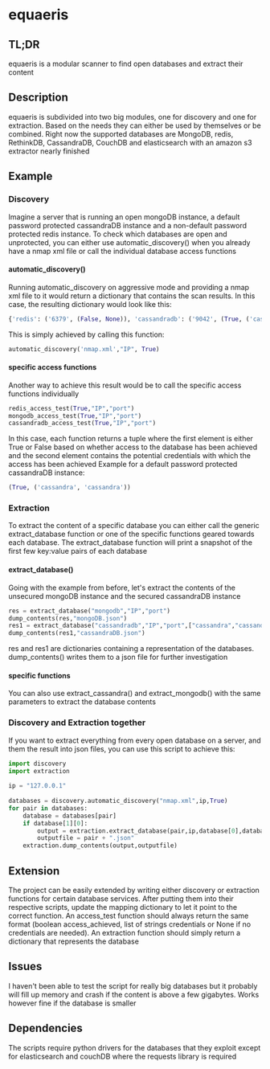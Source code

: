 # equaeris
## TL;DR
equaeris is a modular scanner to find open databases and extract their content
## Description
equaeris is subdivided into two big modules, one for discovery and one for extraction. Based on the needs they can either be used by themselves or be combined. Right now the supported databases are MongoDB, redis, RethinkDB, CassandraDB, CouchDB and elasticsearch with an amazon s3 extractor nearly finished
## Example
### Discovery
Imagine a server that is running an open mongoDB instance, a default password protected cassandraDB instance and a non-default password protected redis instance. To check which databases are open and unprotected, you can either use automatic_discovery() when you already have a nmap xml file or call the individual database access functions
#### automatic_discovery()
Running automatic_discovery on aggressive mode and providing a nmap xml file to it would return a dictionary that contains the scan results. In this case, the resulting dictionary would look like this:
```python
{'redis': ('6379', (False, None)), 'cassandradb': ('9042', (True, ('cassandra', 'cassandra'))), 'mongodb': ('27017', (True, None))}
```
This is simply achieved by calling this function:
```python
automatic_discovery('nmap.xml',"IP", True)
 ```
 #### specific access functions
 Another way to achieve this result would be to call the specific access functions individually
 ```python
redis_access_test(True,"IP","port")
mongodb_access_test(True,"IP","port")
cassandradb_access_test(True,"IP","port")
```
In this case, each function returns a tuple where the first element is either True or False based on whether access to the database has been achieved and the second element contains the potential credentials with which the access has been achieved
 Example for a default password protected cassandraDB instance:
```python
(True, ('cassandra', 'cassandra'))
```
### Extraction
To extract the content of a specific database you can either call the generic extract_database function or one of the specific functions geared towards each database. The extract_database function will print a snapshot of the first few key:value pairs of each database

#### extract_database()
Going with the example from before, let's extract the contents of the unsecured mongoDB instance and the secured cassandraDB instance
```python
res = extract_database("mongodb","IP","port")  
dump_contents(res,"mongoDB.json")  
res1 = extract_database("cassandradb","IP","port",["cassandra","cassandra"])  
dump_contents(res1,"cassandraDB.json")
```
res and res1 are dictionaries containing a representation of the databases. dump_contents() writes them to a json file for further investigation
#### specific functions
You can also use extract_cassandra() and extract_mongodb() with the same parameters to extract the database contents

### Discovery and Extraction together
If you want to extract everything from every open database on a server, and them the result into json files, you can use this script to achieve this:
```python
import discovery  
import extraction  
  
ip = "127.0.0.1"  
  
databases = discovery.automatic_discovery("nmap.xml",ip,True)  
for pair in databases:  
    database = databases[pair]  
    if database[1][0]:  
        output = extraction.extract_database(pair,ip,database[0],database[1][1])  
        outputfile = pair + ".json"  
	extraction.dump_contents(output,outputfile)
```

## Extension
The project can be easily extended by writing either discovery or extraction functions for certain database services.
After putting them into their respective scripts, update the mapping dictionary to let it point to the correct function.
An access_test function should always return the same format (boolean access_achieved, list of strings credentials or None if no credentials are needed).
An extraction function should simply return a dictionary that represents the database

## Issues
I haven't been able to test the script for really big databases but it probably will fill up memory and crash if the content is above a few gigabytes. Works however fine if the database is smaller

## Dependencies
The scripts require python drivers for the databases that they exploit except for elasticsearch and couchDB where the requests library is required



